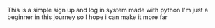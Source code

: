 This is a simple sign up and log in system made with python
I'm just a beginner in this journey so I hope i  can make it more far
